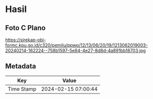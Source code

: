 # Hasil

## Foto C Plano

https://sirekap-obj-formc.kpu.go.id/c320/pemilu/ppwp/12/13/06/20/19/1213062019003-20240214-162224--758b1597-5e84-4e27-8d8d-4a891bb18703.jpg


## Metadata

| Key        | Value               |
| ---------- | ------------------- |
| Time Stamp | 2024-02-15 07:00:44 |



